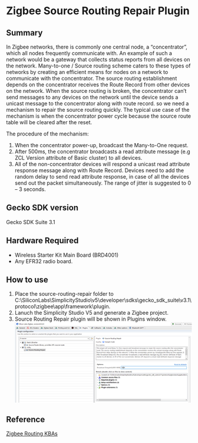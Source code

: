 # Zigbee Source Routing Repair Plugin #

## Summary ##

In Zigbee networks, there is commonly one central node, a “concentrator”, which all nodes frequently communicate with. An example of such a network would be a gateway that collects status reports from all devices on the network. Many-to-one / Source routing scheme caters to these types of networks by creating an efficient means for nodes on a network to communicate with the concentrator.
The source routing establishment depends on the concentrator receives the Route Record from other devices on the network. When the source routing is broken, the concentrator can’t send messages to any devices on the network until the device sends a unicast message to the concentrator along with route record. so we need a mechanism to repair the source routing quickly. The typical use case of the mechanism is when the concentrator power cycle because the source route table will be cleared after the reset.

The procedure of the mechanism:
1. When the concentrator power-up, broadcast the Many-to-One request.
2.  After 500ms, the concentrator broadcasts a read attribute message (e.g ZCL Version attribute of Basic cluster) to all devices.
3. All of the non-concentrator devices will respond a unicast read attribute response message along with Route Record. Devices need to add the random delay to send read attribute response, in case of all the devices send out the packet simultaneously. The range of jitter is suggested to 0 – 3 seconds.


## Gecko SDK version ##

Gecko SDK Suite 3.1

## Hardware Required ##

* Wireless Starter Kit Main Board (BRD4001)
* Any EFR32 radio board.


## How to use ##
1. Place the source-routing-repair folder to C:\SiliconLabs\SimplicityStudio\v5\developer\sdks\gecko_sdk_suite\v3.1\protocol\zigbee\app\framework\plugin.
2. Lanuch the Simplicity Studio V5 and generate a Zigbee project.
3. Source Routing Repair plugin will be shown in Plugins window.
![zigbee](doc/source-routing-repair-plugin.PNG)

## Reference ##
[Zigbee Routing KBAs](https://www.silabs.com/community/wireless/zigbee-and-thread/knowledge-base.entry.html/2020/04/02/_03_zigbee_routing-u5tT) 
